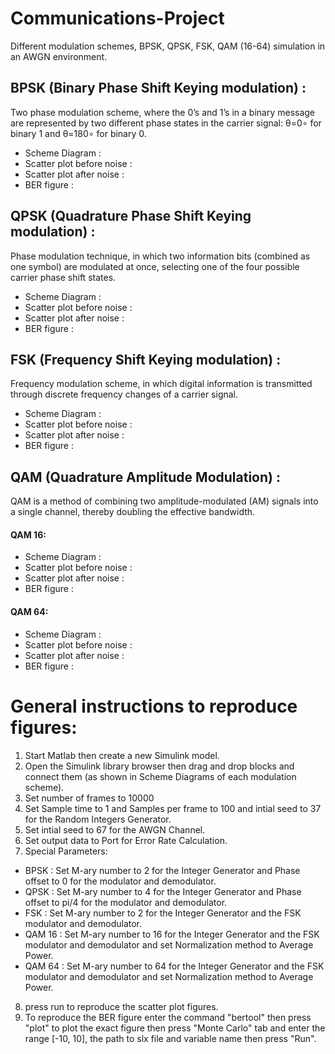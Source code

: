 # Communications-Project
Different modulation schemes, BPSK, QPSK, FSK, QAM (16-64) simulation in an AWGN environment.

## BPSK (Binary Phase Shift Keying modulation) :
Two phase modulation scheme, where the 0’s and 1’s in a binary message are represented by two different phase states in the carrier signal: θ=0∘ for binary 1 and θ=180∘ for binary 0.

* Scheme Diagram :
* Scatter plot before noise :
* Scatter plot after noise :
* BER figure :

## QPSK (Quadrature Phase Shift Keying modulation)  :
Phase modulation technique, in which two information bits (combined as one symbol) are modulated at once, selecting one of the four possible carrier phase shift states.

* Scheme Diagram :
* Scatter plot before noise :
* Scatter plot after noise :
* BER figure :

## FSK (Frequency Shift Keying modulation)  :
Frequency modulation scheme, in which digital information is transmitted through discrete frequency changes of a carrier signal.

* Scheme Diagram :
* Scatter plot before noise :
* Scatter plot after noise :
* BER figure :

## QAM (Quadrature Amplitude Modulation)  :
QAM is a method of combining two amplitude-modulated (AM) signals into a single channel, thereby doubling the effective bandwidth.

#### QAM 16:
* Scheme Diagram :
* Scatter plot before noise :
* Scatter plot after noise :
* BER figure :

#### QAM 64:
* Scheme Diagram :
* Scatter plot before noise :
* Scatter plot after noise :
* BER figure :

# General instructions to reproduce figures:
1. Start Matlab then create a new Simulink model.
2. Open the Simulink library browser then drag and drop blocks and connect them (as shown in Scheme Diagrams of each modulation scheme).
3. Set number of frames to 10000 
4. Set Sample time to 1 and Samples per frame to 100 and intial seed to 37 for the Random Integers Generator.
5. Set intial seed to 67 for the AWGN Channel.
6. Set output data to Port for Error Rate Calculation.
7. Special Parameters: 
  * BPSK : Set M-ary number to 2 for the Integer Generator and Phase offset to 0 for the modulator and demodulator.
  * QPSK : Set M-ary number to 4 for the Integer Generator and Phase offset to pi/4 for the modulator and demodulator.
  * FSK : Set M-ary number to 2 for the Integer Generator and the FSK modulator and demodulator.
  * QAM 16 : Set M-ary number to 16 for the Integer Generator and the FSK modulator and demodulator and set Normalization method to                  Average Power.
  * QAM 64 : Set M-ary number to 64 for the Integer Generator and the FSK modulator and demodulator and set Normalization method to                  Average Power.
8. press run to reproduce the scatter plot figures.
9. To reproduce the BER figure enter the command "bertool" then press "plot" to plot the exact figure then press "Monte Carlo" tab and      enter the range [-10, 10], the path to slx file and variable name then press "Run".
